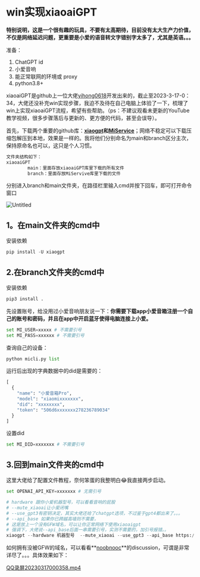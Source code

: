 # win实现xiaoaiGPT

**特别说明，这是一个很有趣的玩具，不要有太高期待，目前没有太大生产力价值，不仅是网络延迟问题，更重要是小爱的语音转文字错别字太多了，尤其是英语。。。**

准备：

1. ChatGPT id
2. 小爱音响
3. 能正常联网的环境或 proxy
4. python3.8+

xiaoaiGPT是github上一位大佬[yihong0618](https://github.com/yihong0618/xiaogpt/commits?author=yihong0618)开发出来的，截止至2023-3-17-0：34，大佬还没补充win实现步骤，我迫不及待在自己电脑上体验了一下，梳理了win上实现xiaoaiGPT流程，希望有些帮助。（ps：不建议观看未更新的YouTube教学视频，很多步骤落后与更新的、更方便的代码，甚至会误导）。

首先，下载两个重要的github库：**[xiaogpt](https://github.com/yihong0618/xiaogpt)和[MiService](https://github.com/yihong0618/MiService)**；网络不稳定可以下载压缩包解压到本地，效果是一样的。我将他们分别命名为main和branch区分主次，保持原命名也可以，这只是个人习惯。

```python
文件夹结构如下：
xiaoaiGPT
		main：里面存放xiaoaiGPT库里下载的所有文件
		branch：里面存放MiServive库里下载的文件
```

分别进入branch和main文件夹，在路径栏里输入cmd并按下回车，即可打开命令窗口

![Untitled](win%E5%AE%9E%E7%8E%B0xiaoaiGPT%2086105dd6757e47988bca58cca21d6bdc/Untitled.png)

## 1。在main文件夹的cmd中

安装依赖

```python
pip install -U xiaogpt
```

## 2.在branch文件夹的cmd中

安装依赖

```python
pip3 install .
```

先设置账号，给没用过小爱音响朋友说一下：**你需要下载app小爱音箱注册一个自己的账号和密码，并且在app中开启蓝牙使得电脑连接上小爱。**

```python
set MI_USER=xxxxx # 不需要引号
set MI_PASS=xxxxxx # 不需要引号
```

查询自己的设备：

```python
python micli.py list
```

运行后出现的字典数据中的did是需要的：

```python
[
  {
    "name": "小爱音箱Pro",
    "model": "xiaomixxxxxxx",
    "did": "xxxxxxxx",
    "token": "506d6xxxxxxx278236789034"
  }
]
```

设置did

```python
set MI_DID=xxxxxxx # 不需要引号
```

## 3.回到main文件夹的cmd中

这里大佬给了配置文件教程，奈何笨蛋的我整明白😂我直接两步启动。 

```python
set OPENAI_API_KEY=xxxxxxx # 无需引号

# hardware 跟你小爱机器型号，可以看看音响的屁股
# --mute_xiaoai让小爱闭嘴
# --use_gpt3有密钥决定，其实大佬还给了chatgpt选项，不过鉴于gpt4都出来了。。。
# --api_base 如果你已跨越高墙则不需要，
# 这是放上一个没有GFW域名，可以让你正常网络下使用xiaoaigpt
# 强调下，大佬说--api_base后面一串需要引号，实测不需要的，加引号报错。。
xiaogpt --hardware 机器型号  --mute_xiaoai --use_gpt3 --api_base https://mydomain/v1
```

如何拥有没被GFW的域名，可以看看**[noobnooc](https://github.com/noobnooc/noobnooc)**的discussion，可谓是非常详尽了。。。具体效果如下：

[QQ录屏20230317000358.mp4](win%E5%AE%9E%E7%8E%B0xiaoaiGPT%2086105dd6757e47988bca58cca21d6bdc/QQ%25E5%25BD%2595%25E5%25B1%258F20230317000358.mp4)